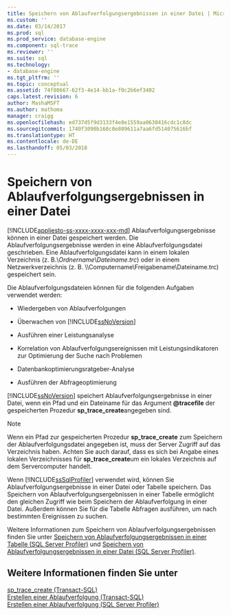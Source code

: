 ```yaml
---
title: Speichern von Ablaufverfolgungsergebnissen in einer Datei | Microsoft-Dokumentation
ms.custom: ''
ms.date: 03/14/2017
ms.prod: sql
ms.prod_service: database-engine
ms.component: sql-trace
ms.reviewer: ''
ms.suite: sql
ms.technology:
- database-engine
ms.tgt_pltfrm: ''
ms.topic: conceptual
ms.assetid: 74f80667-62f3-4e14-bb1a-f0c2b6ef3402
caps.latest.revision: 6
author: MashaMSFT
ms.author: mathoma
manager: craigg
ms.openlocfilehash: ed737d5f9d3133f4e8e1559aa0638416cdc1c8dc
ms.sourcegitcommit: 1740f3090b168c0e809611a7aa6fd514075616bf
ms.translationtype: HT
ms.contentlocale: de-DE
ms.lasthandoff: 05/03/2018
---
```

# <a name="save-trace-results-to-a-file"></a>Speichern von Ablaufverfolgungsergebnissen in einer Datei
[!INCLUDE[appliesto-ss-xxxx-xxxx-xxx-md](../../includes/appliesto-ss-xxxx-xxxx-xxx-md.md)]
  Ablaufverfolgungsergebnisse können in einer Datei gespeichert werden. Die Ablaufverfolgungsergebnisse werden in eine Ablaufverfolgungsdatei geschrieben. Eine Ablaufverfolgungsdatei kann in einem lokalen Verzeichnis (z. B.\\*Ordnername*\\*Dateiname.trc*) oder in einem Netzwerkverzeichnis (z. B. \\\Computername\Freigabename\Dateiname.trc) gespeichert sein.  
  
 Die Ablaufverfolgungsdateien können für die folgenden Aufgaben verwendet werden:  
  
-   Wiedergeben von Ablaufverfolgungen  
  
-   Überwachen von [!INCLUDE[ssNoVersion](../../includes/ssnoversion-md.md)]  
  
-   Ausführen einer Leistungsanalyse  
  
-   Korrelation von Ablaufverfolgungsereignissen mit Leistungsindikatoren zur Optimierung der Suche nach Problemen  
  
-   Datenbankoptimierungsratgeber-Analyse  
  
-   Ausführen der Abfrageoptimierung  
  
 [!INCLUDE[ssNoVersion](../../includes/ssnoversion-md.md)] speichert Ablaufverfolgungsergebnisse in einer Datei, wenn ein Pfad und ein Dateiname für das Argument **@tracefile** der gespeicherten Prozedur **sp_trace_create**angegeben sind.  
  
> [!NOTE]  
>  Wenn ein Pfad zur gespeicherten Prozedur **sp_trace_create** zum Speichern der Ablaufverfolgungsdatei angegeben ist, muss der Server Zugriff auf das Verzeichnis haben. Achten Sie auch darauf, dass es sich bei Angabe eines lokalen Verzeichnisses für **sp_trace_create**um ein lokales Verzeichnis auf dem Servercomputer handelt.  
  
 Wenn [!INCLUDE[ssSqlProfiler](../../includes/sssqlprofiler-md.md)] verwendet wird, können Sie Ablaufverfolgungsergebnisse in einer Datei oder Tabelle speichern. Das Speichern von Ablaufverfolgungsergebnissen in einer Tabelle ermöglicht den gleichen Zugriff wie beim Speichern der Ablaufverfolgung in einer Datei. Außerdem können Sie für die Tabelle Abfragen ausführen, um nach bestimmten Ereignissen zu suchen.  
  
 Weitere Informationen zum Speichern von Ablaufverfolgungsergebnissen finden Sie unter [Speichern von Ablaufverfolgungsergebnissen in einer Tabelle &#40;SQL Server Profiler&#41;](../../tools/sql-server-profiler/save-trace-results-to-a-table-sql-server-profiler.md) und [Speichern von Ablaufverfolgungsergebnissen in einer Datei &#40;SQL Server Profiler&#41;](../../tools/sql-server-profiler/save-trace-results-to-a-file-sql-server-profiler.md).  
  
## <a name="see-also"></a>Weitere Informationen finden Sie unter  
 [sp_trace_create &#40;Transact-SQL&#41;](../../relational-databases/system-stored-procedures/sp-trace-create-transact-sql.md)   
 [Erstellen einer Ablaufverfolgung &#40;Transact-SQL&#41;](../../relational-databases/sql-trace/create-a-trace-transact-sql.md)   
 [Erstellen einer Ablaufverfolgung &#40;SQL Server Profiler&#41;](../../tools/sql-server-profiler/create-a-trace-sql-server-profiler.md)  
  
  
